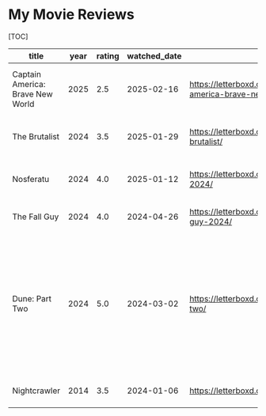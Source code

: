 # My Movie Reviews

[TOC]

| title                            | year | rating | watched_date | review_link                                                            | rewatch | movie_id | poster                                                                                                                        | review                                                                                                                                                      |
| -------------------------------- | ---- | ------ | ------------ | ---------------------------------------------------------------------- | ------- | -------- | ----------------------------------------------------------------------------------------------------------------------------- | ----------------------------------------------------------------------------------------------------------------------------------------------------------- |
| Captain America: Brave New World | 2025 | 2.5    | 2025-02-16   | https://letterboxd.com/jorge_h18/film/captain-america-brave-new-world/ | No      | 822119   | https://a.ltrbxd.com/resized/film-poster/7/3/8/2/9/2/738292-captain-america-brave-new-world-0-600-0-900-crop.jpg?v=97dff5b720 | he tenido un bebé llorando delante toda la peli                                                                                                             |
| The Brutalist                    | 2024 | 3.5    | 2025-01-29   | https://letterboxd.com/jorge_h18/film/the-brutalist/                   | No      | 549509   | https://a.ltrbxd.com/resized/film-poster/4/7/8/4/2/8/478428-the-brutalist-0-600-0-900-crop.jpg?v=2f8cae2ea5                   | Watched on Wednesday January 29, 2025.                                                                                                                      |
| Nosferatu                        | 2024 | 4.0    | 2025-01-12   | https://letterboxd.com/jorge_h18/film/nosferatu-2024/                  | No      | 426063   | https://a.ltrbxd.com/resized/film-poster/3/5/9/5/0/5/359505-nosferatu-2024-0-600-0-900-crop.jpg?v=a12d4ad648                  | horny girl awakes millenary demon                                                                                                                           |
| The Fall Guy                     | 2024 | 4.0    | 2024-04-26   | https://letterboxd.com/jorge_h18/film/the-fall-guy-2024/               | No      | 746036   | https://a.ltrbxd.com/resized/film-poster/6/6/7/5/5/0/667550-the-fall-guy-0-600-0-900-crop.jpg?v=5f491a1281                    | Watched on Friday April 26, 2024.                                                                                                                           |
| Dune: Part Two                   | 2024 | 5.0    | 2024-03-02   | https://letterboxd.com/jorge_h18/film/dune-part-two/                   | No      | 693134   | https://a.ltrbxd.com/resized/film-poster/6/1/7/4/4/3/617443-dune-part-two-0-600-0-900-crop.jpg?v=cc533700f8                   | dont know what to say, i think we’ve just watched THE movie experience of our generation .Being just a sucession of masterpieces frame by frame by the end. |
| Nightcrawler                     | 2014 | 3.5    | 2024-01-06   | https://letterboxd.com/jorge_h18/film/nightcrawler/                    | No      | 242582   | https://a.ltrbxd.com/resized/sm/upload/g7/2e/vi/vy/A9ANrAWlmIovxzjAIiOgseSLNc9-0-600-0-900-crop.jpg?v=6bcb14c88c              | for gods sake jake pls blink once                                                                                                                           |
